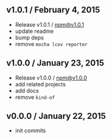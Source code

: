 

## v1.0.1 / February 4, 2015
- Release v1.0.1 / npm@v1.0.1
- update readme
- bump deps
- remove `mocha lcov reporter`

## v1.0.0 / January 23, 2015
- Release v1.0.0 / npm@v1.0.0
- add related projects
- add docs
- remove `kind-of`

## v0.0.0 / January 22, 2015
- init commits